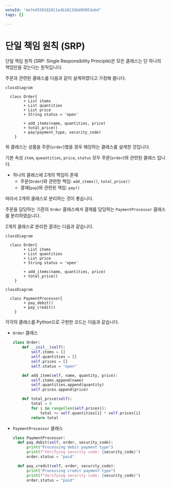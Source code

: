 ```yaml
---
noteId: "4e7e4550182811edb18133bd95053ebd"
tags: []

---
```


# 단일 책임 원칙 (SRP)

단일 책임 원칙 (SRP: Single Responsibility Principle)은 모든 클래스는 단 하나의 책임만을 갖는다는 원칙입니다.

주문과 관련된 클래스를 다음과 같이 설계하였다고 가정해 봅니다.

```mermaid
classDiagram 

  class Order{
        + List items
        + List quantities
        + List price
        + String status = 'open'
        
        + add_items(name, quantities, price)
        + total_price()
        + pay(payment_type, security_code)
    }
```

위 클래스는 상픔을 주문(`order`)했을 경우 해당하는 클래스를 설계한 것입니다. 

기본 속성 `item`, `queantities`, `price`, `status` 모두 주문(`order`)와 관련된 클래스 입니다.
- 하나의 클래스에 2개의 책임이 존재
  - 주문(`Order`)와 관련한 책임: `add_items()`, `total_price()`
  - 결재(`pay`)와 관련된 책임: `pay()`

따라서 2개의 클래스로 분리하는 것이 좋습니다.

주문을 담당하는 기존의 `Order` 클래스에서 결재를 담당하는 `PaymentProcessor` 클래스를 분리하였습니다.

2개의 클래스로 분리한 결과는 다음과 같습니다.

```mermaid
classDiagram 

  class Order{
        + List items
        + List quantities
        + List price
        + String status = 'open'
        
        + add_items(name, quantities, price)
        + total_price()
    }
```

```mermaid
classDiagram 

  class PaymentProcessor{
        + pay_debit()
        + pay_credit()
    }
```

각각의 클래스를 Python으로 구현한 코드는 다음과 같습니다.

- `Order` 클래스

  ```python
  class Order:
      def __init__(self):
          self.items = []
          self.quantities = []
          self.prices = []
          self.status = "open"

      def add_item(self, name, quantity, price):
          self.items.append(name)
          self.quantities.append(quantity)
          self.prices.append(price)

      def total_price(self):
          total = 0
          for i in range(len(self.prices)):
              total += self.quantities[i] * self.prices[i]
          return total
  ```

- `PaymentProcessor` 클래스
  
  ```python
  class PaymentProcessor:
    def pay_debit(self, order, security_code):
        print("Processing debit payment type")
        print(f"Verifying security code: {security_code}")
        order.status = "paid"

    def pay_credit(self, order, security_code):
        print("Processing credit payment type")
        print(f"Verifying security code: {security_code}")
        order.status = "paid"
  ```